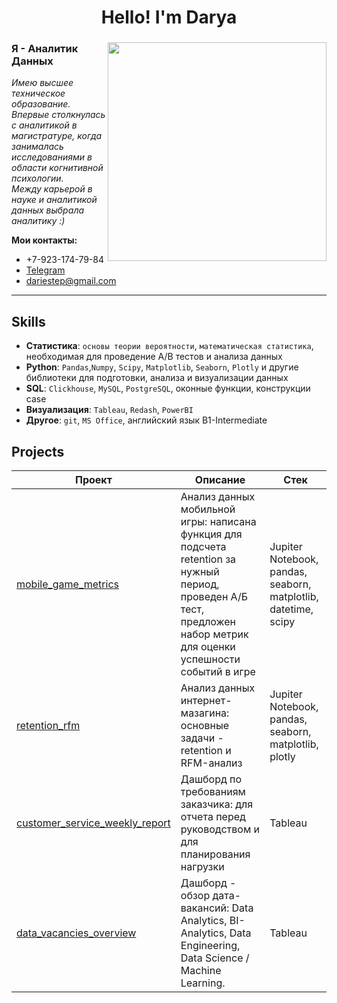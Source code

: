 <h1 align="center">Hello! I'm Darya</a> 
<h3 align="center"></h3>

<img align="right" src="https://media.giphy.com/media/v1.Y2lkPTc5MGI3NjExMGJiZzk0MGx0aGJrYmV0dHM3dHdhMnFrdmFnZ2x4MmFjOXR4c2Q4ciZlcD12MV9naWZzX3NlYXJjaCZjdD1n/xT9C25UNTwfZuk85WP/giphy.gif" width="350">





### Я - Аналитик Данных

*Имею высшее техническое образование.   
Впервые столкнулась с аналитикой в магистратуре, когда занималась исследованиями в области когнитивной психологии.   
Между карьерой в науке и аналитикой данных выбрала аналитику :)* 



**Мои контакты:**
* +7-923-174-79-84
* [Telegram](https://t.me/DaryStep)
* [dariestep@gmail.com](mailto:dariestep@gmail.com) 

---





## Skills
- **Статистика**: `основы теории вероятности`,  `математическая статистика`, необходимая для проведение A/B тестов и анализа данных   
- **Python**: `Pandas`,`Numpy`, `Scipy`, `Matplotlib`, `Seaborn`, `Plotly` и другие библиотеки для подготовки, анализа и визуализации данных  
- **SQL**: `Clickhouse`, `MySQL`, `PostgreSQL`, оконные функции, конструкции case   
- **Визуализация**: `Tableau`, `Redash`, `PowerBI`  
- **Другое**: `git`,  `MS Office`, английский язык B1-Intermediate 




## Projects
| Проект | Описание | Стек |
|----------------|-----------------|-----------------|
|[mobile_game_metrics](https://github.com/daryastep/mobile_game_metrics)  |Анализ данных мобильной игры: написана функция для подсчета retention за нужный период, проведен А/Б тест, предложен набор метрик для оценки успешности событий в игре|Jupiter Notebook, pandas, seaborn, matplotlib, datetime, scipy
|[retention_rfm](https://github.com/daryastep/retention_frm) |Анализ данных интернет-мазагина: основные задачи - retention и RFM-анализ|Jupiter Notebook, pandas, seaborn, matplotlib, plotly|
|[customer_service_weekly_report](https://github.com/daryastep/customer_service_weekly_report) |Дашборд по требованиям заказчика: для отчета перед руководством и для планирования нагрузки|Tableau|
|[data_vacancies_overview](https://github.com/daryastep/data_vacancies_overview) |Дашборд - обзор дата-вакансий: Data Analytics, BI-Analytics, Data Engineering, Data Science / Machine Learning. |Tableau|

